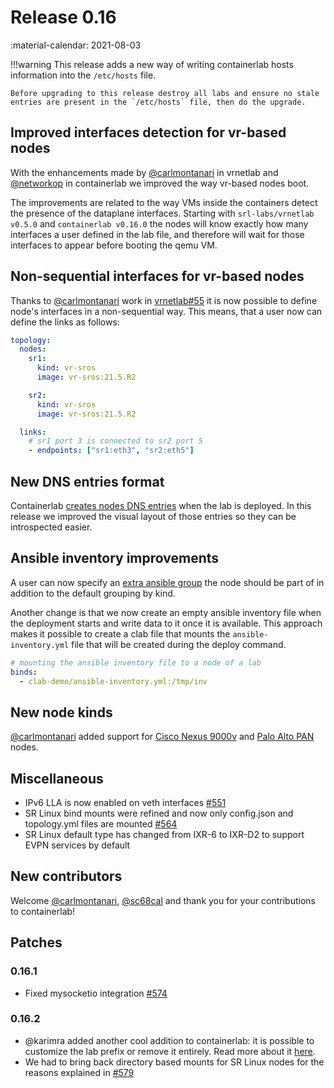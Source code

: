 # Release 0.16
:material-calendar: 2021-08-03

!!!warning
    This release adds a new way of writing containerlab hosts information into the `/etc/hosts` file.

    Before upgrading to this release destroy all labs and ensure no stale entries are present in the `/etc/hosts` file, then do the upgrade.

## Improved interfaces detection for vr-based nodes
With the enhancements made by [@carlmontanari](https://github.com/carlmontanari) in vrnetlab and [@networkop](https://github.com/carlmontanari) in containerlab we improved the way vr-based nodes boot.

The improvements are related to the way VMs inside the containers detect the presence of the dataplane interfaces. Starting with `srl-labs/vrnetlab v0.5.0` and `containerlab v0.16.0` the nodes will know exactly how many interfaces a user defined in the lab file, and therefore will wait for those interfaces to appear before booting the qemu VM.

## Non-sequential interfaces for vr-based nodes
Thanks to [@carlmontanari](https://github.com/carlmontanari) work in [vrnetlab#55](https://github.com/srl-labs/vrnetlab/pull/55) it is now possible to define node's interfaces in a non-sequential way. This means, that a user now can define the links as follows:

```yaml
topology:
  nodes:
    sr1:
      kind: vr-sros
      image: vr-sros:21.5.R2

    sr2:
      kind: vr-sros
      image: vr-sros:21.5.R2

  links:
    # sr1 port 3 is connected to sr2 port 5
    - endpoints: ["sr1:eth3", "sr2:eth5"]
```

## New DNS entries format
Containerlab [creates nodes DNS entries](../manual/network.md#dns) when the lab is deployed. In this release we improved the visual layout of those entries so they can be introspected easier.

## Ansible inventory improvements
A user can now specify an [extra ansible group](../manual/inventory.md#user-defined-groups) the node should be part of in addition to the default grouping by kind.

Another change is that we now create an empty ansible inventory file when the deployment starts and write data to it once it is available. This approach makes it possible to create a clab file that mounts the `ansible-inventory.yml` file that will be created during the deploy command.

```yaml
# mounting the ansible inventory file to a node of a lab
binds:
  - clab-demo/ansible-inventory.yml:/tmp/inv
```

## New node kinds
[@carlmontanari](https://github.com/carlmontanari) added support for [Cisco Nexus 9000v](../manual/kinds/vr-n9kv.md) and [Palo Alto PAN](../manual/kinds/vr-pan.md) nodes.

## Miscellaneous
* IPv6 LLA is now enabled on veth interfaces [#551](https://github.com/srl-labs/containerlab/issues/551)
* SR Linux bind mounts were refined and now only config.json and topology.yml files are mounted [#564](https://github.com/srl-labs/containerlab/issues/564)
* SR Linux default type has changed from IXR-6 to IXR-D2 to support EVPN services by default

## New contributors
Welcome [@carlmontanari](https://github.com/carlmontanari), [@sc68cal](https://github.com/sc68cal) and thank you for your contributions to containerlab!

## Patches

### 0.16.1
- Fixed mysocketio integration [#574](https://github.com/srl-labs/containerlab/issues/574)

### 0.16.2
- @karimra added another cool addition to containerlab: it is possible to customize the lab prefix or remove it entirely. Read more about it [here](../manual/topo-def-file.md#prefix).
- We had to bring back directory based mounts for SR Linux nodes for the reasons explained in [#579](https://github.com/srl-labs/containerlab/issues/579)